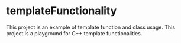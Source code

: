 # templateFunctionality
This project is an example of template function and class usage.
This project is a playground for C++ template functionalities.
